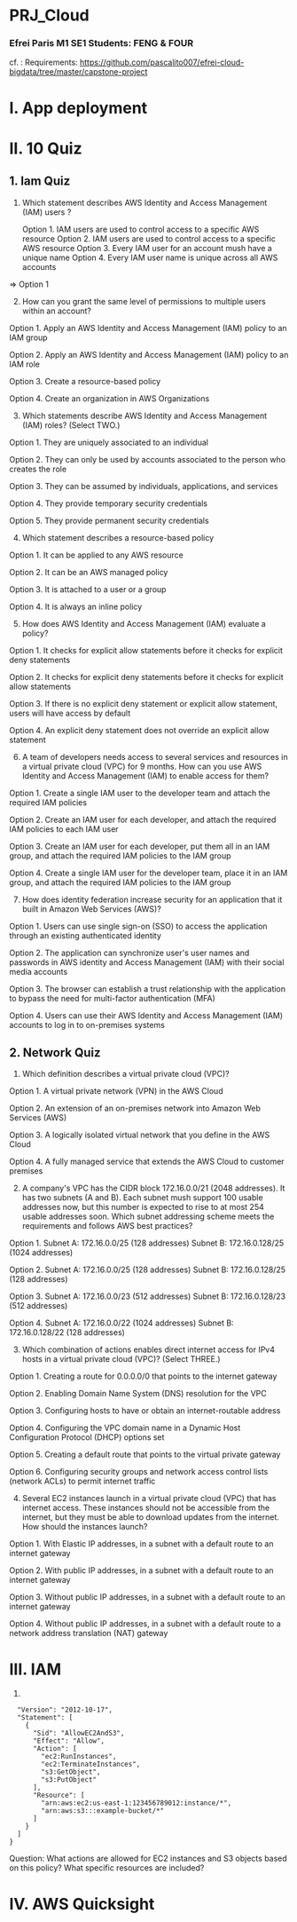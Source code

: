 # PRJ_Cloud
### Efrei Paris M1 SE1 Students: FENG & FOUR
cf. : Requirements: https://github.com/pascalito007/efrei-cloud-bigdata/tree/master/capstone-project

# I. App deployment




# II. 10 Quiz
## 1. Iam Quiz
1. Which statement describes AWS Identity and Access Management (IAM) users ?

    Option 1. IAM users are used to control access to a specific AWS resource
    Option 2. IAM users are used to control access to a specific AWS resource
    Option 3. Every IAM user for an account mush have a unique name
    Option 4. Every IAM user name is unique across all AWS accounts

=> Option 1 


2. How can you grant the same level of permissions to multiple users within an account?

Option 1. Apply an AWS Identity and Access Management (IAM) policy to an IAM group

Option 2. Apply an AWS Identity and Access Management (IAM) policy to an IAM role

Option 3. Create a resource-based policy

Option 4. Create an organization in AWS Organizations


3. Which statements describe AWS Identity and Access Management (IAM) roles? (Select TWO.)

Option 1. They are uniquely associated to an individual

Option 2. They can only be used by accounts associated to the person who creates the role

Option 3. They can be assumed by individuals, applications, and services

Option 4. They provide temporary security credentials

Option 5. They provide permanent security credentials


4. Which statement describes a resource-based policy

Option 1. It can be applied to any AWS resource

Option 2. It can be an AWS managed policy

Option 3. It is attached to a user or a group

Option 4. It is always an inline policy


5. How does AWS Identity and Access Management (IAM) evaluate a policy?

Option 1. It checks for explicit allow statements before it checks for explicit deny statements

Option 2. It checks for explicit deny statements before it checks for explicit allow statements

Option 3. If there is no explicit deny statement or explicit allow statement, users will have access by default

Option 4. An explicit deny statement does not override an explicit allow statement


6. A team of developers needs access to several services and resources in a virtual private cloud (VPC) for 9 months. How can you use AWS Identity and Access Management (IAM) to enable access for them?

Option 1. Create a single IAM user to the developer team and attach the required IAM policies

Option 2. Create an IAM user for each developer, and attach the required IAM policies to each IAM user

Option 3. Create an IAM user for each developer, put them all in an IAM group, and attach the required IAM policies to the IAM group

Option 4. Create a single IAM user for the developer team, place it in an IAM group, and attach the required IAM policies to the IAM group


7. How does identity federation increase security for an application that it built in Amazon Web Services (AWS)?

Option 1. Users can use single sign-on (SSO) to access the application through an existing authenticated identity

Option 2. The application can synchronize user's user names and passwords in AWS identity and Access Management (IAM) with their social media accounts

Option 3. The browser can establish a trust relationship with the application to bypass the need for multi-factor authentication (MFA)

Option 4. Users can use their AWS Identity and Access Management (IAM) accounts to log in to on-premises systems


## 2. Network Quiz
1. Which definition describes a virtual private cloud (VPC)?

Option 1. A virtual private network (VPN) in the AWS Cloud

Option 2. An extension of an on-premises network into Amazon Web Services (AWS)

Option 3. A logically isolated virtual network that you define in the AWS Cloud

Option 4. A fully managed service that extends the AWS Cloud to customer premises


2. A company's VPC has the CIDR block 172.16.0.0/21 (2048 addresses). It has two subnets (A and B). Each subnet mush support 100 usable addresses now, but this number is expected to rise to at most 254 usable addresses soon. Which subnet addressing scheme meets the requirements and follows AWS best practices?

Option 1. Subnet A: 172.16.0.0/25 (128 addresses) Subnet B: 172.16.0.128/25 (1024 addresses)

Option 2. Subnet A: 172.16.0.0/25 (128 addresses) Subnet B: 172.16.0.128/25 (128 addresses)

Option 3. Subnet A: 172.16.0.0/23 (512 addresses) Subnet B: 172.16.0.128/23 (512 addresses)

Option 4. Subnet A: 172.16.0.0/22 (1024 addresses) Subnet B: 172.16.0.128/22 (128 addresses)


3. Which combination of actions enables direct internet access for IPv4 hosts in a virtual private cloud (VPC)? (Select THREE.)

Option 1. Creating a route for 0.0.0.0/0 that points to the internet gateway

Option 2. Enabling Domain Name System (DNS) resolution for the VPC

Option 3. Configuring hosts to have or obtain an internet-routable address

Option 4. Configuring the VPC domain name in a Dynamic Host Configuration Protocol (DHCP) options set

Option 5. Creating a default route that points to the virtual private gateway

Option 6. Configuring security groups and network access control lists (network ACLs) to permit internet traffic


4. Several EC2 instances launch in a virtual private cloud (VPC) that has internet access. These instances should not be accessible from the internet, but they must be able to download updates from the internet. How should the instances launch?

Option 1. With Elastic IP addresses, in a subnet with a default route to an internet gateway

Option 2. With public IP addresses, in a subnet with a default route to an internet gateway

Option 3. Without public IP addresses, in a subnet with a default route to an internet gateway

Option 4. Without public IP addresses, in a subnet with a default route to a network address translation (NAT) gateway




# III. IAM
1. 
```{
  "Version": "2012-10-17",
  "Statement": [
    {
      "Sid": "AllowEC2AndS3",
      "Effect": "Allow",
      "Action": [
        "ec2:RunInstances",
        "ec2:TerminateInstances",
        "s3:GetObject",
        "s3:PutObject"
      ],
      "Resource": [
        "arn:aws:ec2:us-east-1:123456789012:instance/*",
        "arn:aws:s3:::example-bucket/*"
      ]
    }
  ]
}
```

Question: What actions are allowed for EC2 instances and S3 objects based on this policy? What specific resources are included?




# IV. AWS Quicksight


